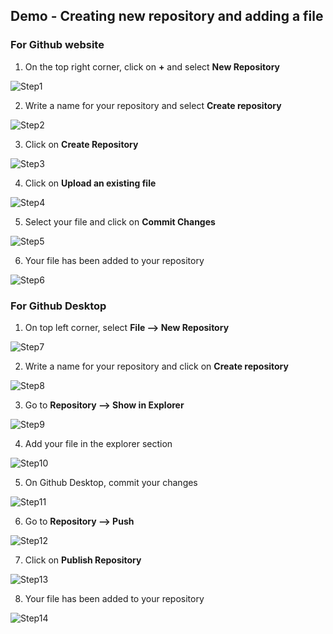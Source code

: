 ## Demo - Creating new repository and adding a file

### For Github website

1. On the top right corner, click on **+** and select **New Repository**

![Step1](https://github.com/rahiltariq07/Demo/blob/main/Documentation/Images/1/Step1.png)

2. Write a name for your repository and select **Create repository**

![Step2](https://github.com/rahiltariq07/Demo/blob/main/Documentation/Images/1/Step2.png)

3. Click on **Create Repository**

![Step3](https://github.com/rahiltariq07/Demo/blob/main/Documentation/Images/1/Step3.png)

4. Click on **Upload an existing file**

![Step4](https://github.com/rahiltariq07/Demo/blob/main/Documentation/Images/1/Step4.png)

5. Select your file and click on **Commit Changes**

![Step5](https://github.com/rahiltariq07/Demo/blob/main/Documentation/Images/1/Step5.png)

6. Your file has been added to your repository

![Step6](https://github.com/rahiltariq07/Demo/blob/main/Documentation/Images/1/Step6.png)


### For Github Desktop

1. On top left corner, select **File --> New Repository**

![Step7](https://github.com/rahiltariq07/Demo/blob/main/Documentation/Images/1/Step7.png)

2. Write a name for your repository and click on **Create repository**

![Step8](https://github.com/rahiltariq07/Demo/blob/main/Documentation/Images/1/Step8.png)

3. Go to **Repository --> Show in Explorer**

![Step9](https://github.com/rahiltariq07/Demo/blob/main/Documentation/Images/1/Step9.png)

4. Add your file in the explorer section

![Step10](https://github.com/rahiltariq07/Demo/blob/main/Documentation/Images/1/Step10.png)

5. On Github Desktop, commit your changes

![Step11](https://github.com/rahiltariq07/Demo/blob/main/Documentation/Images/1/Step11.png)

6. Go to **Repository --> Push**

![Step12](https://github.com/rahiltariq07/Demo/blob/main/Documentation/Images/1/Step12.png)

7. Click on **Publish Repository**

![Step13](https://github.com/rahiltariq07/Demo/blob/main/Documentation/Images/1/zzzzz.png)

8. Your file has been added to your repository

![Step14](https://github.com/rahiltariq07/Demo/blob/main/Documentation/Images/1/zzzzzz.png)